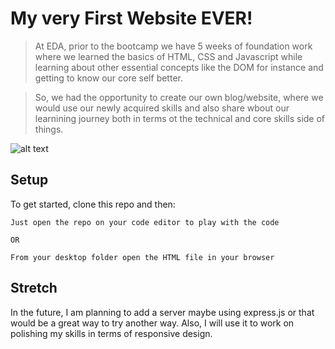 # My very First Website EVER!

> At EDA, prior to the bootcamp we have 5 weeks of foundation work where we learned the basics of HTML, CSS and Javascript while learning about other essential concepts like the DOM for instance and getting to know our core self better.

> So, we had the opportunity to create our own blog/website, where we would use our newly acquired skills and also share wbout our learnining journey both in terms ot the technical and core skills side of things.

![alt text](https://github.com/tatiana-bernon/tatiana-bernon.github.io/blob/180f00d9b9bff1bfc6f128a16acf08b5acccc862/website.jpeg)


## Setup

To get started, clone this repo and then:

```
Just open the repo on your code editor to play with the code

OR

From your desktop folder open the HTML file in your browser
```
## Stretch
In the future, I am planning to add a server maybe using express.js or that would be a great way to try another way. Also, I will use it to work on polishing my skills in terms of responsive design.
